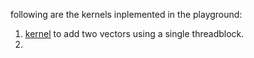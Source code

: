 following are the kernels inplemented in the playground:
1. [kernel](playground/vecaddsigle.cu) to add two vectors using a single threadblock. 
2. 